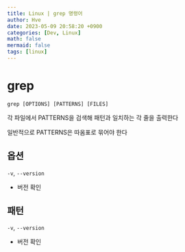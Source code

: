 ```yaml
---
title: Linux | grep 명령어
author: Hve
date: 2023-05-09 20:58:20 +0900
categories: [Dev, Linux]
math: false
mermaid: false
tags: [linux]
---
```


# grep

`grep [OPTIONS] [PATTERNS] [FILES]`

각 파일에서 PATTERNS을 검색해 패턴과 일치하는 각 줄을 출력한다

일반적으로 PATTERNS은 따옴표로 묶어야 한다

## 옵션

`-v`, `--version` 

- 버전 확인

## 패턴

`-v`, `--version` 

- 버전 확인